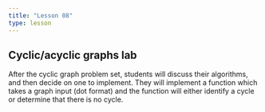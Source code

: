 ```yaml
---
title: "Lesson 08"
type: lesson
---
```


## Cyclic/acyclic graphs lab

After the cyclic graph problem set, students will
discuss their algorithms, and then decide on one to implement. They will
implement a function which takes a graph input (dot format) and the function
will either identify a cycle or determine that there is no cycle. 
